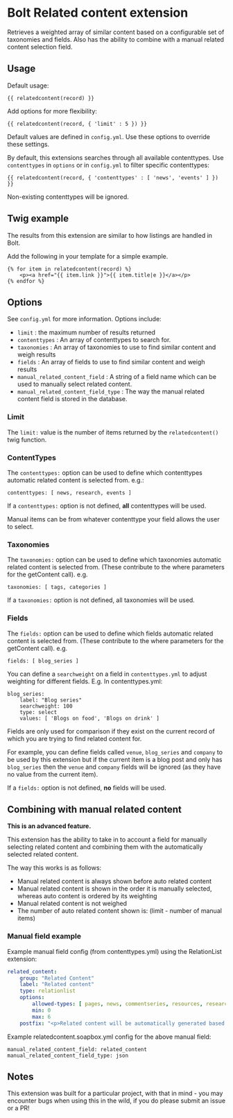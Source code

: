 # Bolt Related content extension

Retrieves a weighted array of similar content based on a configurable set of taxonomies and fields. Also has the ability to combine with a manual related content selection field. 

## Usage

Default usage:

    {{ relatedcontent(record) }}

Add options for more flexibility:

    {{ relatedcontent(record, { 'limit' : 5 }) }}

Default values are defined in `config.yml`. Use these options to override these settings.

By default, this extensions searches through all available contenttypes. Use `contenttypes` in `options` or in `config.yml` to filter specific contenttypes:

    {{ relatedcontent(record, { 'contenttypes' : [ 'news', 'events' ] }) }}

Non-existing contenttypes will be ignored.


## Twig example

The results from this extension are similar to how listings are handled in Bolt.

Add the following in your template for a simple example.

    {% for item in relatedcontent(record) %}
        <p><a href="{{ item.link }}">{{ item.title|e }}</a></p>
    {% endfor %}


## Options

See `config.yml` for more information. Options include:

* `limit` : the maximum number of results returned
* `contenttypes` : An array of contenttypes to search for.
* `taxonomies` : An array of taxonomies to use to find similar content and weigh results
* `fields` : An array of fields to use to find similar content and weigh results
* `manual_related_content_field` : A string of a field name which can be used to manually select related content.
* `manual_related_content_field_type` : The way the manual related content field is stored in the database.

### Limit
The `limit:` value is the number of items returned by the `relatedcontent()` twig function.

### ContentTypes
The `contenttypes:` option can be used to define which contenttypes automatic related content is selected from. e.g.:

```
contenttypes: [ news, research, events ]
```

If a `contenttypes:` option is not defined, **all** contenttypes will be used. 

Manual items can be from whatever contenttype your field allows the user to select.

### Taxonomies
The `taxonomies:` option can be used to define which taxonomies automatic related content is selected from. (These contribute to the where parameters for the getContent call). e.g.

```
taxonomies: [ tags, categories ]
```

If a `taxonomies:` option is not defined, all taxonomies will be used.

### Fields
The `fields:` option can be used to define which fields automatic related content is selected from. (These contribute to the where parameters for the getContent call). e.g. 

```
fields: [ blog_series ]
```

You can define a `searchweight` on a field in `contenttypes.yml` to adjust weighting for different fields. E.g. In contenttypes.yml:

```
blog_series:
    label: "Blog series"
    searchweight: 100
    type: select
    values: [ 'Blogs on food', 'Blogs on drink' ]
```

Fields are only used for comparison if they exist on the current record of which you are trying to find related content for. 

For example, you can define fields called `venue`, `blog_series` and `company` to be used by this extension but if the current item is a blog post and only has `blog_series` then the `venue` and `company` fields will be ignored (as they have no value from the current item).

If a `fields:` option is not defined, **no** fields will be used.


## Combining with manual related content

**This is an advanced feature.** 

This extension has the ability to take in to account a field for manually selecting related content and combining them with the automatically selected related content.

The way this works is as follows:
- Manual related content is always shown before auto related content
- Manual related content is shown in the order it is manually selected, whereas auto content is ordered by its weighting
- Manual related content is not weighed
- The number of auto related content shown is: (limit - number of manual items)

### Manual field example 

Example manual field config (from contenttypes.yml) using the RelationList extension:
```yml
related_content:
    group: "Related Content"
    label: "Related content"
    type: relationlist
    options:
        allowed-types: [ pages, news, commentseries, resources, research, projects, events, eventseries, people, jobs, charts, media ]
        min: 0
        max: 6
    postfix: "<p>Related content will be automatically generated based on categories and tagging if this field is left empty or not enough pieces are manually defined.</p>"
```

Example relatedcontent.soapbox.yml config for the above manual field:

```ymml
manual_related_content_field: related_content
manual_related_content_field_type: json
```

## Notes

This extension was built for a particular project, with that in mind - you may encounter bugs when using this in the wild, if you do please submit an issue or a PR!
